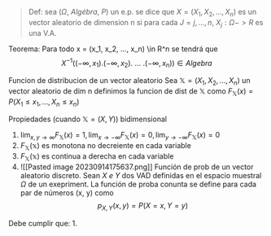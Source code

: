  > Def: sea ($\Omega, \ Algébra, \ P$) un e.p. se dice que $X=(X_{1}, X_{2},\dots,  X_{n})$ es un vector aleatorio de dimension n si para cada $J =j,...,n$,  $X_j: \Omega->R$ es una V.A.
 
 Teorema: Para todo x = (x_1, x_2, ..., x_n) \in R^n se tendrá que 
 $$X^{-1}((-\infty, x_{1}).(-\infty, x_{2}). \ \dots \ . (-\infty, x_{n})) \in Algebra$$

Funcion de distribucion de un vector aleatorio 
Sea $\mathbb{X}=(X_{1}, X_{2},\dots,  X_{n})$ un vector aleatorio de dim n definimos la funcion de dist de $\mathbb{X}$ como 
$F_{\mathbb{X}}(x)= P(X_{1}\leq x_{1}, \dots, X_{n}\leq x_{n})$

Propiedades (cuando $\mathbb{X}=(X,Y)$) bidimensional
1. $\lim_{  x, y \to \infty }F_{{\mathbb{X}}}(x)=1, \lim_{  x \to -\infty }F_{\mathbb{X}}(x)=0, \lim_{  y \to -\infty }F_{\mathbb{X}}(x)=0$
2. $F_{\mathbb{X}}(\mathbb{x})$ es monotona no decreiente en cada variable
3. $F_{\mathbb{X}}(\mathbb{x})$ es continua a derecha en cada variable
4. ![[Pasted image 20230914175637.png]]
Función de prob de un vector aleatorio discreto.
Sean $X \ e \ Y$ dos VAD definidas en el espacio muestral $\Omega$ de un exepriment. La función de proba conunta se define para cada par de números (x, y) como 
$$p_{X, Y}(x, y)=P(X=x, Y=y)$$

Debe cumplir que: 
1. 

